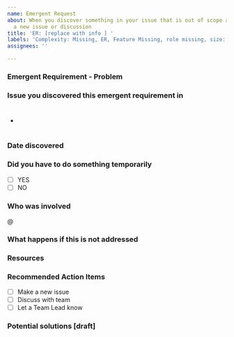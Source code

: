 ```yaml
---
name: Emergent Request
about: When you discover something in your issue that is out of scope and it needs
  a new issue or discussion
title: 'ER: [replace with info ] '
labels: 'Complexity: Missing, ER, Feature Missing, role missing, size: 0.25pt'
assignees: ''

---
```


### Emergent Requirement - Problem


### Issue you discovered this emergent requirement in
- #

### Date discovered 


### Did you have to do something temporarily
- [ ] YES
- [ ] NO

### Who was involved
@

### What happens if this is not addressed


### Resources


### Recommended Action Items
- [ ] Make a new issue
- [ ] Discuss with team
- [ ] Let a Team Lead know

### Potential solutions [draft]

